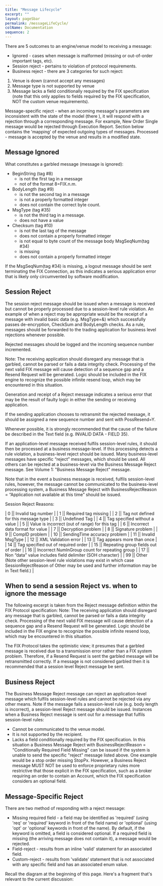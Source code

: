 ```yaml
---
title: "Message Lifecycle"
excerpt: ""
layout: pageSbar
permalink: /messageLifeCycle/
colName: Documentation
sequence: 2
---
```

There are 5 outcomes to an engine/venue model to receiving a message:
- Ignored - cases when message is malformed (missing or out-of-order important tags, etc).
- Session reject - pertains to violation of protocol requirements.
- Business reject - there are 3 categories for such reject: 
1. Venue is down (cannot accept any messages)
2. Message type is not supported by venue
3. Message lacks a field conditionally required by the FIX specification (note that this only applies to fields required by the FIX specification, NOT the custom venue requirements).

Message-specific reject - when an incoming message's parameters are inconsistent with the state of the model (there ), it will respond with a rejection through a corresponding message. For example, New Order Single message would be rejected through Execution Report. Section below contains the 'mapping' of expected outgoing types of messages.
Processed - message is accepted by the venue and results in a modified state.
## Message Ignored

What constitutes a garbled message (message is ignored):
- BeginString (tag #8) 
   - is not the first tag in a message
   - not of the format 8=FIX.n.m.
- BodyLength (tag #9) 
   - is not the second tag in a message 
   - is not a properly formatted integer 
   - does not contain the correct byte count.
- MsgType (tag #35) 
   - is not the third tag in a message.
   - does not have a value
- Checksum (tag #10) 
   - is not the last tag of the message 
   - does not contain a properly formatted integer
   - is not equal to byte count of the message body
MsgSeqNum(tag #34)
   - is missing 
   - does not contain a properly formatted integer
 
If the MsgSeqNum(tag #34) is missing, a logout message should be sent terminating the FIX Connection, as this indicates a serious application error that is likely only circumvented by software modification.

## Session Reject

The session reject message should be issued when a message is received but cannot be properly processed due to a session-level rule violation. An example of when a reject may be appropriate would be the receipt of a message with invalid basic data (e.g. MsgType=&) which successfully passes de-encryption, CheckSum and BodyLength checks. As a rule, messages should be forwarded to the trading application for business level rejections whenever possible.

Rejected messages should be logged and the incoming sequence number incremented.

Note: The receiving application should disregard any message that is garbled, cannot be parsed or fails a data integrity check. Processing of the next valid FIX message will cause detection of a sequence gap and a Resend Request will be generated. Logic should be included in the FIX engine to recognize the possible infinite resend loop, which may be encountered in this situation.

Generation and receipt of a Reject message indicates a serious error that may be the result of faulty logic in either the sending or receiving application.

If the sending application chooses to retransmit the rejected message, it should be assigned a new sequence number and sent with PossResend=Y.

Whenever possible, it is strongly recommended that the cause of the failure be described in the Text field (e.g. INVALID DATA - FIELD 35).

If an application-level message received fulfils session-level rules, it should then be processed at a business message-level. If this processing detects a rule violation, a business-level reject should be issued. Many business-level messages have specific “reject” messages, which should be used. All others can be rejected at a business-level via the Business Message Reject message. See Volume 1: "Business Message Reject" message.

Note that in the event a business message is received, fulfils session-level rules, however, the message cannot be communicated to the business-level processing system, a Business Message Reject with BusinessRejectReason = “Application not available at this time” should be issued.

Session Reject Reasons:

| 0 || Invalid tag number |
| 1 || Required tag missing |
| 2 || Tag not defined for this message type |
| 3 || Undefined Tag |
| 4 || Tag specified without a value |
| 5 || Value is incorrect (out of range) for this tag |
| 6 || Incorrect data format for value |
| 7 || Decryption problem |
| 8 || Signature problem |
| 9 || CompID problem | 
| 10 || SendingTime accuracy problem |
| 11 || Invalid MsgType |
| 12 || XML Validation error |
| 13 || Tag appears more than once |
| 14 || Tag specified out of required order |
| 15 || Repeating group fields out of order |
| 16 || Incorrect NumInGroup count for repeating group |
| 17 || Non “data” value includes field delimiter (SOH character) |
| 99 ||  Other (Note other session-level rule violations may exist in which case SessionRejectReason of Other may be used and further information may be in Text field.) |

## When to send a session Reject vs. when to ignore the message

The following excerpt is taken from the Reject message definition within the FIX Protocol specification:
Note: The receiving application should disregard any message that is garbled, cannot be parsed or fails a data integrity check. Processing of the next valid FIX message will cause detection of a sequence gap and a Resend Request will be generated. Logic should be included in the FIX engine to recognize the possible infinite resend loop, which may be encountered in this situation.

The FIX Protocol takes the optimistic view; it presumes that a garbled message is received due to a transmission error rather than a FIX system problem. Therefore, if a Resend Request is sent the garbled message will be retransmitted correctly. If a message is not considered garbled then it is recommended that a session level Reject message be sent.

## Business Reject

The Business Message Reject message can reject an application-level message which fulfils session-level rules and cannot be rejected via any other means. Note if the message fails a session-level rule (e.g. body length is incorrect), a session-level Reject message should be issued.
Instances when a Business Reject message is sent out for a message that fulfils session-level rules:
- Cannot be communicated to the venue model. 
- It is not supported by the recipient. 
- Lacks a field conditionally required by the FIX specification. In this situation a Business Message Reject with BusinessRejectReason = "Conditionally Required Field Missing" can be issued if the system is unable to send the specific "reject" message listed above. One example would be a stop order missing StopPx. However, a Business Reject message MUST NOT be used to enforce proprietary rules more restrictive that those explicit in the FIX specification, such as a broker requiring an order to contain an Account, which the FIX specification considers an optional field. 

## Message-Specific Reject

There are two method of responding with a reject message:
- Missing required field - a field may be identified as 'required' (using 'req' or 'required' keyword in front of the field name) or 'optional' (using 'opt' or 'optional' keywords in front of the name). By default, if the keyword is omitted, a field is considered optional. If a required field is missing (the arriving message does not contain it), a message would be rejected.
- Field-reject - results from an inline 'valid' statement for an associated field.
- Custom-reject - results from 'validate' statement that is not associated with any specific field and has an associated enum value.

Recall the diagram at the beginning of this page. Here's a fragment that's relevant to the current discussion:
